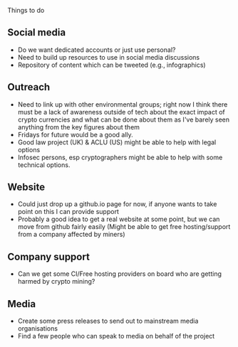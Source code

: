 Things to do

## Social media

- Do we want dedicated accounts or just use personal?
- Need to build up resources to use in social media discussions
- Repository of content which can be tweeted (e.g., infographics)

## Outreach

- Need to link up with other environmental groups; right now I think there must be a lack of awareness outside of tech about the exact impact of crypto currencies
and what can be done about them as I've barely seen anything from the key figures about them
- Fridays for future would be a good ally. 
- Good law project (UK) & ACLU (US) might be able to help with legal options
- Infosec persons, esp cryptographers might be able to help with some technical options. 

## Website

- Could just drop up a github.io page for now, if anyone wants to take point on this I can provide support
- Probably a good idea to get a real website at some point, but we can move from github fairly easily (Might be able to get free hosting/support from a company affected by miners)

## Company support

- Can we get some CI/Free hosting providers on board who are getting harmed by crypto mining?

## Media

- Create some press releases to send out to mainstream media organisations
- Find a few people who can speak to media on behalf of the project
